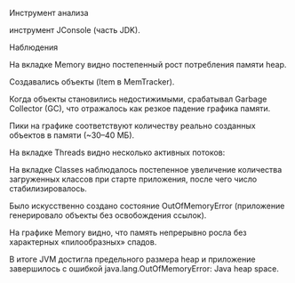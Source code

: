 Инструмент анализа

инструмент JConsole (часть JDK).


Наблюдения

На вкладке Memory видно постепенный рост потребления памяти heap.

Создавались объекты (Item в MemTracker).

Когда объекты становились недостижимыми, срабатывал Garbage Collector (GC), что отражалось как резкое падение графика памяти.

Пики на графике соответствуют количеству реально созданных объектов в памяти (~30–40 МБ).

На вкладке Threads видно несколько активных потоков:


На вкладке Classes наблюдалось постепенное увеличение количества загруженных классов при старте приложения, после чего число стабилизировалось.


Было искусственно создано состояние OutOfMemoryError (приложение генерировало объекты без освобождения ссылок).

На графике Memory видно, что память непрерывно росла без характерных «пилообразных» спадов.

В итоге JVM достигла предельного размера heap и приложение завершилось с ошибкой java.lang.OutOfMemoryError: Java heap space.

